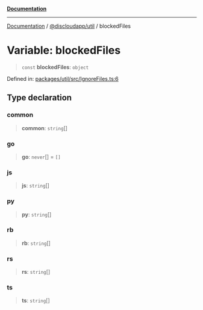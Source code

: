 [**Documentation**](../../../README.md)

***

[Documentation](../../../packages.md) / [@discloudapp/util](../README.md) / blockedFiles

# Variable: blockedFiles

> `const` **blockedFiles**: `object`

Defined in: [packages/util/src/IgnoreFiles.ts:6](https://github.com/discloud/discloud.app/blob/5b4e3fe9c701f0b4f5ffa4246f463403d1e47fa1/packages/util/src/IgnoreFiles.ts#L6)

## Type declaration

### common

> **common**: `string`[]

### go

> **go**: `never`[] = `[]`

### js

> **js**: `string`[]

### py

> **py**: `string`[]

### rb

> **rb**: `string`[]

### rs

> **rs**: `string`[]

### ts

> **ts**: `string`[]
